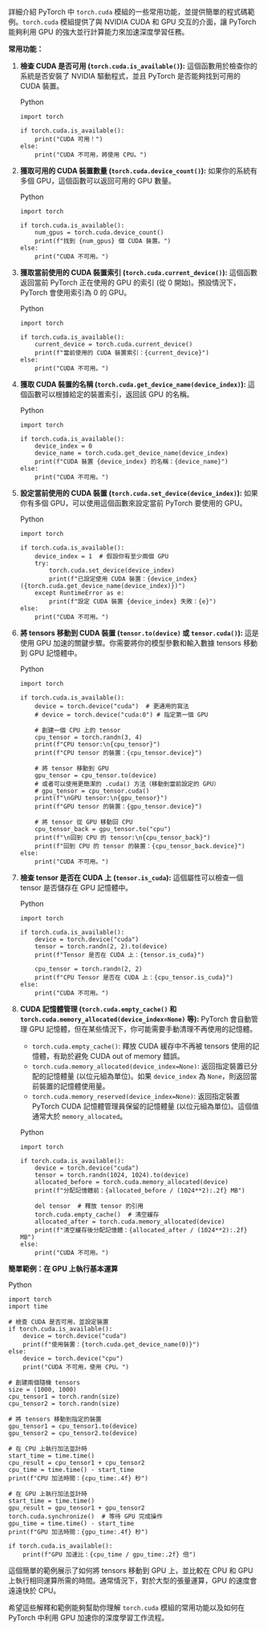 
詳細介紹 PyTorch 中 `torch.cuda` 模組的一些常用功能，並提供簡單的程式碼範例。`torch.cuda` 模組提供了與 NVIDIA CUDA 和 GPU 交互的介面，讓 PyTorch 能夠利用 GPU 的強大並行計算能力來加速深度學習任務。

**常用功能：**

1. **檢查 CUDA 是否可用 (`torch.cuda.is_available()`):** 這個函數用於檢查你的系統是否安裝了 NVIDIA 驅動程式，並且 PyTorch 是否能夠找到可用的 CUDA 裝置。
    
    Python
    
    ```
    import torch
    
    if torch.cuda.is_available():
        print("CUDA 可用！")
    else:
        print("CUDA 不可用，將使用 CPU。")
    ```
    
2. **獲取可用的 CUDA 裝置數量 (`torch.cuda.device_count()`):** 如果你的系統有多個 GPU，這個函數可以返回可用的 GPU 數量。
    
    Python
    
    ```
    import torch
    
    if torch.cuda.is_available():
        num_gpus = torch.cuda.device_count()
        print(f"找到 {num_gpus} 個 CUDA 裝置。")
    else:
        print("CUDA 不可用。")
    ```
    
3. **獲取當前使用的 CUDA 裝置索引 (`torch.cuda.current_device()`):** 這個函數返回當前 PyTorch 正在使用的 GPU 的索引 (從 0 開始)。預設情況下，PyTorch 會使用索引為 0 的 GPU。
    
    Python
    
    ```
    import torch
    
    if torch.cuda.is_available():
        current_device = torch.cuda.current_device()
        print(f"當前使用的 CUDA 裝置索引：{current_device}")
    else:
        print("CUDA 不可用。")
    ```
    
4. **獲取 CUDA 裝置的名稱 (`torch.cuda.get_device_name(device_index)`):** 這個函數可以根據給定的裝置索引，返回該 GPU 的名稱。
    
    Python
    
    ```
    import torch
    
    if torch.cuda.is_available():
        device_index = 0
        device_name = torch.cuda.get_device_name(device_index)
        print(f"CUDA 裝置 {device_index} 的名稱：{device_name}")
    else:
        print("CUDA 不可用。")
    ```
    
5. **設定當前使用的 CUDA 裝置 (`torch.cuda.set_device(device_index)`):** 如果你有多個 GPU，可以使用這個函數來設定當前 PyTorch 要使用的 GPU。
    
    Python
    
    ```
    import torch
    
    if torch.cuda.is_available():
        device_index = 1  # 假設你有至少兩個 GPU
        try:
            torch.cuda.set_device(device_index)
            print(f"已設定使用 CUDA 裝置：{device_index} ({torch.cuda.get_device_name(device_index)})")
        except RuntimeError as e:
            print(f"設定 CUDA 裝置 {device_index} 失敗：{e}")
    else:
        print("CUDA 不可用。")
    ```
    
6. **將 tensors 移動到 CUDA 裝置 (`tensor.to(device)` 或 `tensor.cuda()`):** 這是使用 GPU 加速的關鍵步驟。你需要將你的模型參數和輸入數據 tensors 移動到 GPU 記憶體中。
    
    Python
    
    ```
    import torch
    
    if torch.cuda.is_available():
        device = torch.device("cuda")  # 更通用的寫法
        # device = torch.device("cuda:0") # 指定第一個 GPU
    
        # 創建一個 CPU 上的 tensor
        cpu_tensor = torch.randn(3, 4)
        print(f"CPU tensor:\n{cpu_tensor}")
        print(f"CPU tensor 的裝置：{cpu_tensor.device}")
    
        # 將 tensor 移動到 GPU
        gpu_tensor = cpu_tensor.to(device)
        # 或者可以使用更簡潔的 .cuda() 方法（移動到當前設定的 GPU）
        # gpu_tensor = cpu_tensor.cuda()
        print(f"\nGPU tensor:\n{gpu_tensor}")
        print(f"GPU tensor 的裝置：{gpu_tensor.device}")
    
        # 將 tensor 從 GPU 移動回 CPU
        cpu_tensor_back = gpu_tensor.to("cpu")
        print(f"\n回到 CPU 的 tensor:\n{cpu_tensor_back}")
        print(f"回到 CPU 的 tensor 的裝置：{cpu_tensor_back.device}")
    else:
        print("CUDA 不可用。")
    ```
    
7. **檢查 tensor 是否在 CUDA 上 (`tensor.is_cuda`):** 這個屬性可以檢查一個 tensor 是否儲存在 GPU 記憶體中。
    
    Python
    
    ```
    import torch
    
    if torch.cuda.is_available():
        device = torch.device("cuda")
        tensor = torch.randn(2, 2).to(device)
        print(f"Tensor 是否在 CUDA 上：{tensor.is_cuda}")
    
        cpu_tensor = torch.randn(2, 2)
        print(f"CPU Tensor 是否在 CUDA 上：{cpu_tensor.is_cuda}")
    else:
        print("CUDA 不可用。")
    ```
    
8. **CUDA 記憶體管理 (`torch.cuda.empty_cache()` 和 `torch.cuda.memory_allocated(device_index=None)` 等):** PyTorch 會自動管理 GPU 記憶體，但在某些情況下，你可能需要手動清理不再使用的記憶體。
    
    - `torch.cuda.empty_cache()`: 釋放 CUDA 緩存中不再被 tensors 使用的記憶體，有助於避免 CUDA out of memory 錯誤。
    - `torch.cuda.memory_allocated(device_index=None)`: 返回指定裝置已分配的記憶體量 (以位元組為單位)。如果 `device_index` 為 `None`，則返回當前裝置的記憶體使用量。
    - `torch.cuda.memory_reserved(device_index=None)`: 返回指定裝置 PyTorch CUDA 記憶體管理員保留的記憶體量 (以位元組為單位)。這個值通常大於 `memory_allocated`。
    
    Python
    
    ```
    import torch
    
    if torch.cuda.is_available():
        device = torch.device("cuda")
        tensor = torch.randn(1024, 1024).to(device)
        allocated_before = torch.cuda.memory_allocated(device)
        print(f"分配記憶體前：{allocated_before / (1024**2):.2f} MB")
    
        del tensor  # 釋放 tensor 的引用
        torch.cuda.empty_cache()  # 清空緩存
        allocated_after = torch.cuda.memory_allocated(device)
        print(f"清空緩存後分配記憶體：{allocated_after / (1024**2):.2f} MB")
    else:
        print("CUDA 不可用。")
    ```
    

**簡單範例：在 GPU 上執行基本運算**

Python

```
import torch
import time

# 檢查 CUDA 是否可用，並設定裝置
if torch.cuda.is_available():
    device = torch.device("cuda")
    print(f"使用裝置：{torch.cuda.get_device_name(0)}")
else:
    device = torch.device("cpu")
    print("CUDA 不可用，使用 CPU。")

# 創建兩個隨機 tensors
size = (1000, 1000)
cpu_tensor1 = torch.randn(size)
cpu_tensor2 = torch.randn(size)

# 將 tensors 移動到指定的裝置
gpu_tensor1 = cpu_tensor1.to(device)
gpu_tensor2 = cpu_tensor2.to(device)

# 在 CPU 上執行加法並計時
start_time = time.time()
cpu_result = cpu_tensor1 + cpu_tensor2
cpu_time = time.time() - start_time
print(f"CPU 加法時間：{cpu_time:.4f} 秒")

# 在 GPU 上執行加法並計時
start_time = time.time()
gpu_result = gpu_tensor1 + gpu_tensor2
torch.cuda.synchronize()  # 等待 GPU 完成操作
gpu_time = time.time() - start_time
print(f"GPU 加法時間：{gpu_time:.4f} 秒")

if torch.cuda.is_available():
    print(f"GPU 加速比：{cpu_time / gpu_time:.2f} 倍")
```

這個簡單的範例展示了如何將 tensors 移動到 GPU 上，並比較在 CPU 和 GPU 上執行相同運算所需的時間。通常情況下，對於大型的張量運算，GPU 的速度會遠遠快於 CPU。

希望這些解釋和範例能夠幫助你理解 `torch.cuda` 模組的常用功能以及如何在 PyTorch 中利用 GPU 加速你的深度學習工作流程。
